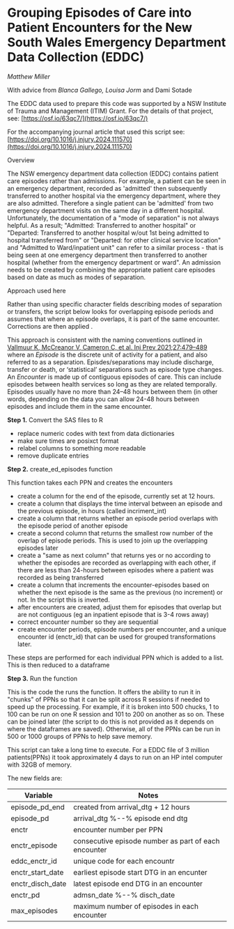 # Grouping Episodes of Care into Patient Encounters for the New South Wales Emergency Department Data Collection (EDDC)

_Matthew Miller_

  

With advice from _Blanca Gallego, Louisa Jorm_ and Dami Sotade

  

The EDDC data used to prepare this code was supported by a NSW Institute of Trauma and Management (ITIM) Grant. For the details of that project, see: [https://osf.io/63qc7/](https://osf.io/63qc7/)

For the accompanying journal article that used this script see: [https://doi.org/10.1016/j.injury.2024.111570](https://doi.org/10.1016/j.injury.2024.111570)
  

Overview

  

The NSW emergency department data collection (EDDC) contains patient care episodes rather than admissions. For example, a patient can be seen in an emergency department, recorded as 'admitted' then subsequently transferred to another hospital via the emergency department, where they are also admitted. Therefore a single patient can be 'admitted' from two emergency department visits on the same day in a different hospital. Unfortunately, the documentation of a "mode of separation" is not always helpful. As a result; "Admitted: Transferred to another hospital" or "Departed: Transferred to another hospital w/out 1st being admitted to hospital transferred from" or "Departed: for other clinical service location" and "Admitted to Ward/inpatient unit" can refer to a similar process - that is being seen at one emergency department then transferred to another hospital (whether from the emergency department or ward". An admission needs to be created by combining the appropriate patient care episodes based on date as much as modes of separation.

  

Approach used here

  

Rather than using specific character fields describing modes of separation or transfers, the script below looks for overlapping episode periods and assumes that where an episode overlaps, it is part of the same encounter. Corrections are then applied .

  

This approach is consistent with the naming conventions outlined in [Vallmuur K, McCreanor V, Cameron C, et al. Inj Prev 2021;27:479–489](https://injuryprevention.bmj.com/content/27/5/479) where an _Episode_ is the discrete unit of activity for a patient, and also referred to as a separation. Episdes/separations may include discharge, transfer or death, or ‘statistical’ separations such as episode type changes. An _Encounter_ is made up of contiguous episodes of care. This can include episodes between health services so long as they are related temporally. Episodes usually have no more than 24–48 hours between them (in other words, depending on the data you can allow 24-48 hours between episodes and include them in the same encounter.

  

**Step 1.** Convert the SAS files to R

  

*   replace numeric codes with text from data dictionaries
*   make sure times are posixct format
*   relabel columns to something more readable
*   remove duplicate entries

  

**Step 2.** create\_ed\_episodes function

  

This function takes each PPN and creates the encounters

  

*   create a column for the end of the episode, currently set at 12 hours.
*   create a column that displays the time interval between an episode and the previous episode, in hours (called incriment\_int)
*   create a column that returns whether an episode period overlaps with the episode period of another episode
*   create a second column that returns the smallest row number of the overlap of episode periods. This is used to join up the overlapping episodes later
*   create a "same as next column" that returns yes or no according to whether the episodes are recorded as overlapping with each other, if there are less than 24-hours between episodes where a patient was recorded as being transferred
*   create a column that increments the encounter-episodes based on whether the next episode is the same as the previous (no increment) or not. In the script this is inverted.
*   after encounters are created, adjust them for episodes that overlap but are not contiguous (eg an inpatient episode that is 3-4 rows away)
*   correct encounter number so they are sequential
*   create encounter periods, episode numbers per encounter, and a unique encounter id (enctr\_id) that can be used for grouped transformations later.

  

These steps are performed for each individual PPN which is added to a list. This is then reduced to a dataframe

  

**Step 3.** Run the function

  

This is the code the runs the function. It offers the ability to run it in "chunks" of PPNs so that it can be split across R sessions if needed to speed up the processing. For example, if it is broken into 500 chucks, 1 to 100 can be run on one R session and 101 to 200 on another as so on. These can be joined later (the script to do this is not provided as it depends on where the dataframes are saved). Otherwise, all of the PPNs can be run in 500 or 1000 groups of PPNs to help save memory.

  

This script can take a long time to execute. For a EDDC file of 3 million patients(PPNs) it took approximately 4 days to run on an HP intel computer with 32GB of memory.

  

The new fields are:

| Variable | Notes |
| ---| --- |
| episode\_pd\_end | created from arrival\_dtg + 12 hours |
| episode\_pd | arrival\_dtg %--% episode end dtg |
| enctr | encounter number per PPN |
| enctr\_episode | consecutive episode number as part of each encounter |
| eddc\_enctr\_id | unique code for each encountr |
| enctr\_start\_date | earliest episode start DTG in an encunter |
| enctr\_disch\_date | latest episode end DTG in an encounter |
| enctr\_pd | admsn\_date %--% disch\_date |
| max\_episodes | maximum number of episodes in each encounter |
